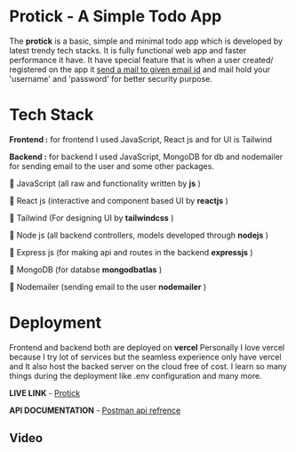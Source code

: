 # Protick - A Simple Todo App
The __protick__ is a basic, simple and minimal todo app which is developed by latest trendy tech stacks. It is fully functional web app and faster performance it have. It have special feature that is when a user created/ registered on the app it <ins>send a mail to given email id</ins> and mail hold your 'username' and 'password' for better security purpose.



# Tech Stack

__Frontend :__ for frontend I used JavaScript, React js and for UI is Tailwind

__Backend :__ for backend I used JavaScript, MongoDB for db and nodemailer for sending email to the user and some other packages.


🔹 JavaScript (all raw and functionality written by __js__ )

🔹 React js (interactive and component based UI by __reactjs__ )

🔹 Tailwind (For designing UI by __tailwindcss__ )

🔹 Node js (all backend controllers, models developed through __nodejs__ )

🔹 Express js (for making api and routes in the backend __expressjs__ )

🔹 MongoDB (for databse __mongodbatlas__ )

🔹 Nodemailer (sending email to the user __nodemailer__ )


# Deployment 
Frontend and backend both are deployed on **vercel**
Personally I love vercel because I try lot of services but the seamless experience only have vercel and It also host the backed server on the cloud free of cost. I learn so many things during the deployment like .env configuration and many more.

**LIVE LINK** - [Protick](https://protick.vercel.app/)

**API DOCUMENTATION** - [Postman api refrence](https://documenter.getpostman.com/view/23529693/2sA2r3a6XG)


## Video
